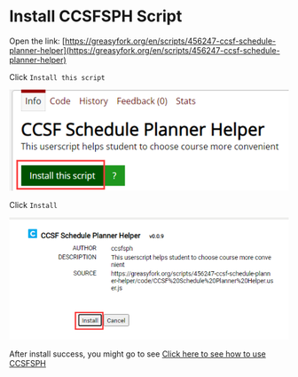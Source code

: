 # Install CCSFSPH Script

Open the link: [https://greasyfork.org/en/scripts/456247-ccsf-schedule-planner-helper](https://greasyfork.org/en/scripts/456247-ccsf-schedule-planner-helper)

Click `Install this script`

![image-20221208212607515](./pictures/install-ccsfsph-script/image-20221208212607515.png)

Click `Install`

![image-20221208213256687](./pictures/install-ccsfsph-script/image-20221208213256687.png)

After install success, you might go to see [Click here to see how to use CCSFSPH](../usage/usage-ccsfsph)